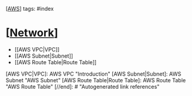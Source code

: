 [[AWS]]
tags: #index 

# [[Network]]

- [[AWS VPC|VPC]]
- [[AWS Subnet|Subnet]]
- [[AWS Route Table|Route Table]]

[//begin]: # "Autogenerated link references for markdown compatibility"
[AWS]: AWS "☁️ AWS"
[Network]: Network "🕸 Network"
[AWS VPC|VPC]: AWS VPC "Introduction"
[AWS Subnet|Subnet]: AWS Subnet "AWS Subnet"
[AWS Route Table|Route Table]: AWS Route Table "AWS Route Table"
[//end]: # "Autogenerated link references"